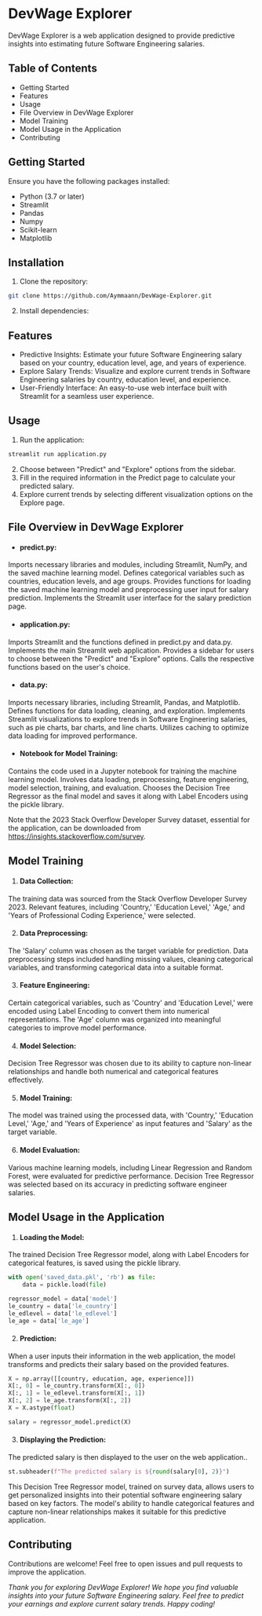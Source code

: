 # DevWage Explorer
DevWage Explorer is a web application designed to provide predictive insights into estimating future Software Engineering salaries. 


## Table of Contents
- Getting Started
- Features
- Usage
- File Overview in DevWage Explorer
- Model Training
- Model Usage in the Application
- Contributing


## Getting Started
Ensure you have the following packages installed:
- Python (3.7 or later)
- Streamlit
- Pandas
- Numpy
- Scikit-learn
- Matplotlib


## Installation
1. Clone the repository:
```bash
git clone https://github.com/Aymmaann/DevWage-Explorer.git
```
2. Install dependencies:


## Features
- Predictive Insights: Estimate your future Software Engineering salary based on your country, education level, age, and years of experience.
- Explore Salary Trends: Visualize and explore current trends in Software Engineering salaries by country, education level, and experience.
- User-Friendly Interface: An easy-to-use web interface built with Streamlit for a seamless user experience.


## Usage
1. Run the application:
```bash
streamlit run application.py
```
2. Choose between "Predict" and "Explore" options from the sidebar.
3. Fill in the required information in the Predict page to calculate your predicted salary.
4. Explore current trends by selecting different visualization options on the Explore page.


## File Overview in DevWage Explorer
- #### predict.py:
Imports necessary libraries and modules, including Streamlit, NumPy, and the saved machine learning model.
Defines categorical variables such as countries, education levels, and age groups.
Provides functions for loading the saved machine learning model and preprocessing user input for salary prediction.
Implements the Streamlit user interface for the salary prediction page.

- #### application.py:
Imports Streamlit and the functions defined in predict.py and data.py.
Implements the main Streamlit web application.
Provides a sidebar for users to choose between the "Predict" and "Explore" options.
Calls the respective functions based on the user's choice.

- #### data.py:
Imports necessary libraries, including Streamlit, Pandas, and Matplotlib.
Defines functions for data loading, cleaning, and exploration.
Implements Streamlit visualizations to explore trends in Software Engineering salaries, such as pie charts, bar charts, and line charts.
Utilizes caching to optimize data loading for improved performance.

- #### Notebook for Model Training:
Contains the code used in a Jupyter notebook for training the machine learning model.
Involves data loading, preprocessing, feature engineering, model selection, training, and evaluation.
Chooses the Decision Tree Regressor as the final model and saves it along with Label Encoders using the pickle library.

Note that the 2023 Stack Overflow Developer Survey dataset, essential for the application, can be downloaded from https://insights.stackoverflow.com/survey.

## Model Training
1. #### Data Collection:
The training data was sourced from the Stack Overflow Developer Survey 2023.
Relevant features, including 'Country,' 'Education Level,' 'Age,' and 'Years of Professional Coding Experience,' were selected.

2. #### Data Preprocessing:
The 'Salary' column was chosen as the target variable for prediction.
Data preprocessing steps included handling missing values, cleaning categorical variables, and transforming categorical data into a suitable format.

3. #### Feature Engineering:
Certain categorical variables, such as 'Country' and 'Education Level,' were encoded using Label Encoding to convert them into numerical representations.
The 'Age' column was organized into meaningful categories to improve model performance.

4. #### Model Selection:
Decision Tree Regressor was chosen due to its ability to capture non-linear relationships and handle both numerical and categorical features effectively.

5. #### Model Training:
The model was trained using the processed data, with 'Country,' 'Education Level,' 'Age,' and 'Years of Experience' as input features and 'Salary' as the target variable.

6. #### Model Evaluation:
Various machine learning models, including Linear Regression and Random Forest, were evaluated for predictive performance.
Decision Tree Regressor was selected based on its accuracy in predicting software engineer salaries.


## Model Usage in the Application
1. #### Loading the Model:
The trained Decision Tree Regressor model, along with Label Encoders for categorical features, is saved using the pickle library.
```python
with open('saved_data.pkl', 'rb') as file:
    data = pickle.load(file)

regressor_model = data['model']
le_country = data['le_country']
le_edlevel = data['le_edlevel']
le_age = data['le_age']
```

2. #### Prediction:
When a user inputs their information in the web application, the model transforms and predicts their salary based on the provided features.

```python
X = np.array([[country, education, age, experience]])
X[:, 0] = le_country.transform(X[:, 0])
X[:, 1] = le_edlevel.transform(X[:, 1])
X[:, 2] = le_age.transform(X[:, 2])
X = X.astype(float)

salary = regressor_model.predict(X)
```

3. #### Displaying the Prediction:
The predicted salary is then displayed to the user on the web application..

```python
st.subheader(f"The predicted salary is ${round(salary[0], 2)}")
```

This Decision Tree Regressor model, trained on survey data, allows users to get personalized insights into their potential software engineering salary based on key factors. The model's ability to handle categorical features and capture non-linear relationships makes it suitable for this predictive application.

## Contributing
Contributions are welcome! Feel free to open issues and pull requests to improve the application.


*Thank you for exploring DevWage Explorer! We hope you find valuable insights into your future Software Engineering salary. Feel free to predict your earnings and explore current salary trends. Happy coding!*
